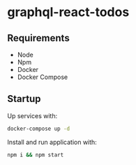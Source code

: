 # graphql-react-todos

## Requirements
* Node
* Npm
* Docker
* Docker Compose

## Startup
Up services with:
```bash
docker-compose up -d
```

Install and run application with:
```bash
npm i && npm start
```